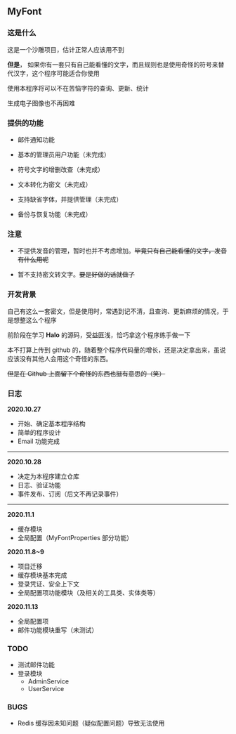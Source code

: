 ## MyFont

### 这是什么

这是一个沙雕项目，估计正常人应该用不到

**但是**， 如果你有一套只有自己能看懂的文字，而且规则也是使用奇怪的符号来替代汉字，这个程序可能适合你使用

使用本程序将可以不在苦恼字符的查询、更新、统计

生成电子图像也不再困难

### 提供的功能

+ 邮件通知功能

+ 基本的管理员用户功能（未完成）

+ 符号文字的增删改查（未完成）

+ 文本转化为密文（未完成）

+ 支持缺省字体，并提供管理（未完成）

+ 备份与恢复功能（未完成）

### 注意

+ 不提供发音的管理，暂时也并不考虑增加。~~毕竟只有自己能看懂的文字，发音有什么用呢~~

+ 暂不支持密文转文字。~~要是好做的话就做了~~

### 开发背景

自己有这么一套密文，但是使用时，常遇到记不清，且查询、更新麻烦的情况，于是想整这么个程序

前阶段在学习 **Halo** 的源码，受益匪浅，恰巧拿这个程序练手做一下

本不打算上传到 github 的，随着整个程序代码量的增长，还是决定拿出来，虽说应该没有其他人会用这个奇怪的东西。

~~但是在 Github 上面留下个奇怪的东西也挺有意思的（笑）~~

### 日志

**2020.10.27**

+ 开始、确定基本程序结构
+ 简单的程序设计
+ Email 功能完成

- - -

**2020.10.28**

+ 决定为本程序建立仓库
+ 日志、验证功能
+ 事件发布、订阅（后文不再记录事件）

- - -

**2020.11.1**

+ 缓存模块
+ 全局配置（MyFontProperties 部分功能）

**2020.11.8~9**

+ 项目迁移
+ 缓存模块基本完成
+ 登录凭证、安全上下文
+ 全局配置项功能模块（及相关的工具类、实体类等）

**2020.11.13**

+ 全局配置项
+ 邮件功能模块重写（未测试）

### TODO

+ 测试邮件功能
+ 登录模块
    + AdminService
    + UserService

### BUGS

+ Redis 缓存因未知问题（疑似配置问题）导致无法使用